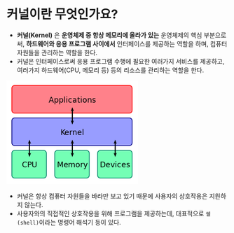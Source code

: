 # 커널이란 무엇인가요?

- **커널(Kernel)** 은 **운영체제 중 항상 메모리에 올라가 있는** 운영체제의 핵심 부분으로써, **하드웨어와 응용 프로그램 사이에서** 인터페이스를 제공하는 역할을 하며,
  컴퓨터 자원들을 관리하는 역할을 한다.
- 커널은 인터페이스로써 응용 프로그램 수행에 필요한 여러가지 서비스를 제공하고, 여러가지 하드웨어(CPU, 메모리 등) 등의 리소스를 관리하는 역할을 한다.


![img_6.png](image/img_6.png)

- 커널은 항상 컴퓨터 자원들을 바라만 보고 있기 때문에 사용자의 상호작용은 지원하지 않는다.
- 사용자와의 직접적인 상호작용을 위해 프로그램을 제공하는데, 대표적으로 `쉘(shell)`이라는 명령어 해석기 등이 있다.
